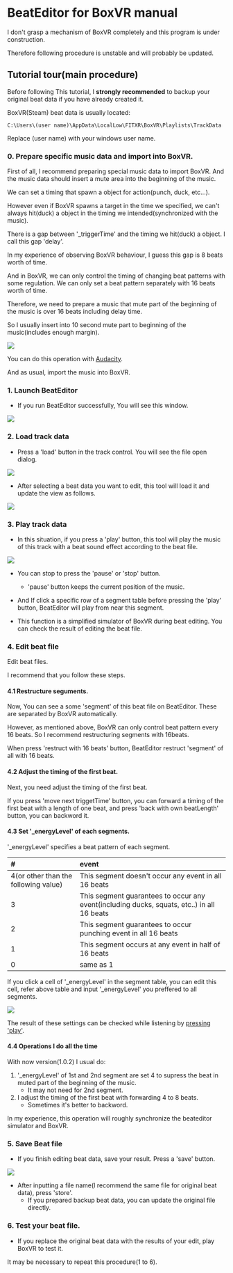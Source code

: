 # BeatEditor for BoxVR manual

I don't grasp a mechanism of BoxVR completely and this program is under construction.

Therefore following procedure is unstable and will probably be updated.

## Tutorial tour(main procedure)

Before following This tutorial, I **strongly recommended** to backup your original beat data if you have already created it.

BoxVR(Steam) beat data is usually located:

```
C:\Users\(user name)\AppData\LocalLow\FITXR\BoxVR\Playlists\TrackData
```

Replace (user name) with your windows user name.

### 0. Prepare specific music data and import into BoxVR.

First of all, I recommend preparing special music data to import BoxVR. And the music data should insert a mute area into the beginning of the music.

We can set a timing that spawn a object for action(punch, duck, etc...).

However even if BoxVR spawns a target in the time we specified, we can't always hit(duck) a object in the timing we intended(synchronized with the music). 

There is a gap between '_triggerTime' and the timing we hit(duck) a object. I call this gap 'delay'.

In my experience of observing BoxVR behaviour, I guess this gap is 8 beats worth of time.

And in BoxVR, we can only control the timing of changing beat patterns with some regulation. We can only set a beat pattern separately with 16 beats worth of time.

Therefore, we need to prepare a music that mute part of the beginning of the music is over 16 beats including delay time.

So I usually insert into 10 second mute part to beginning of the music(includes enough margin).

![](img/audacity.png)

You can do this operation with [Audacity](https://www.audacityteam.org/).

And as usual, import the music into BoxVR.

### 1. Launch BeatEditor

* If you run BeatEditor successfully, You will see this window.

![](img/initialWindow.png)

### 2. Load track data

* Press a 'load' button in the track control. You will see the file open dialog.

![](img/loadDialog.png)

* After selecting a beat data you want to edit, this tool will load it and update the view as follows.

![](img/loadedBeatData.png)

### 3. Play track data

* In this situation, if you press a 'play' button, this tool will play the music of this track with a beat sound effect according to the beat file.

![](img/playBeatData.gif)

* You can stop to press the 'pause' or 'stop' button. 
	* 'pause' button keeps the current position of the music.

* And If click a specific row of a segment table before pressing the 'play' button, BeatEditor will play from near this segment. 

* This function is a simplified simulator of BoxVR during beat editing. You can check the result of editing the beat file.

### 4. Edit beat file

Edit beat files. 

I recommend that you follow these steps.

#### 4.1 Restructure seguments.

Now, You can see a some 'segment' of this beat file on BeatEditor. These are separated by BoxVR automatically.

However, as mentioned above, BoxVR can only control beat pattern every 16 beats. So I recommend restructuring segments with 16beats.

When press 'restruct with 16 beats' button, BeatEditor restruct 'segment' of all with 16 beats.

#### 4.2 Adjust the timing of the first beat.

Next, you need adjust the timing of the first beat.

If you press 'move next triggetTime' button, you can forward a timing of the first beat with a length of one beat, and press 'back with own beatLength' button, you can backword it.

#### 4.3 Set '_energyLevel' of each segments.

'_energyLevel' specifies a beat pattern of each segment.

|#|event|
|:-|:-|
|4(or other than the following value)|This segment doesn't occur any event in all 16 beats |
|3|This segment guarantees to occur any event(including ducks, squats, etc..) in all 16 beats|
|2|This segment guarantees to occur punching event in all 16 beats|
|1|This segment occurs at any event in half of 16 beats|
|0|same as 1|

If you click a cell of '_energyLevel' in the segment table, you can edit this cell, refer above table and input '_energyLevel' you preffered to all segments.

![](img/EditEnergyLevel.png)

The result of these settings can be checked while listening by [pressing 'play'](#3-play-track-data).

#### 4.4 Operations I do all the time

With now version(1.0.2) I usual do:

1. '_energyLevel' of 1st and 2nd segment are set 4 to supress the beat in muted part of the beginning of the music.
	* It may not need for 2nd segment.
2. I adjust the timing of the first beat with forwarding 4 to 8 beats.
	* Sometimes it's better to backword.

In my experience, this operation will roughly synchronize the beateditor simulator and BoxVR.

### 5. Save Beat file

* If you finish editing beat data, save your result. Press a 'save' button.

![](img/saveDialog.png)

* After inputting a file name(I recommend the same file for original beat data), press 'store'.
	* If you prepared backup beat data, you can update the original file directly.

### 6. Test your beat file.

* If you replace the original beat data with the results of your edit, play BoxVR to test it.

It may be necessary to repeat this procedure(1 to 6).
